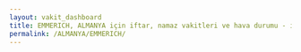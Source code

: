 ```yaml
---
layout: vakit_dashboard
title: EMMERICH, ALMANYA için iftar, namaz vakitleri ve hava durumu - ilçe/eyalet seç
permalink: /ALMANYA/EMMERICH/
---
```


<script type="text/javascript">
  var GLOBAL_COUNTRY = 'ALMANYA';
  var GLOBAL_CITY = 'EMMERICH';
  var GLOBAL_STATE = '';
  var lat = 72;
  var lon = 21;
</script>

